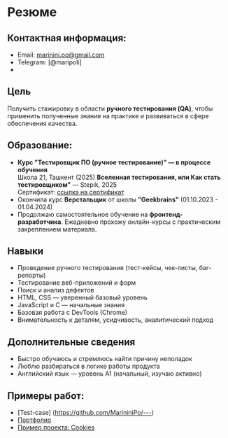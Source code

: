 # Резюме

## Контактная информация:
- Email: [marinini.po@gmail.com](mailto:marinini.po@gmail.com)
- Telegram: [@maripoli]
- 
## Цель

Получить стажировку в области **ручного тестирования (QA)**, чтобы применить полученные знания на практике и развиваться в сфере обеспечения качества.

## Образование:
- **Курс "Тестировщик ПО (ручное тестирование)" — в процессе обучения**  
  Школа 21, Ташкент (2025)
**Вселенная тестирования, или Как стать тестировщиком"** — Stepik, 2025  
  Сертификат: [ссылка на сертификат](https://stepik.org/cert/2880428)
- Окончила курс **Верстальщик** от школы **"Geekbrains"** (01.10.2023 - 01.04.2024)
- Продолжаю самостоятельное обучение на **фронтенд-разработчика**. Ежедневно прохожу онлайн-курсы с практическим закреплением материала.

## Навыки

- Проведение ручного тестирования (тест-кейсы, чек-листы, баг-репорты)
- Тестирование веб-приложений и форм
- Поиск и анализ дефектов
- HTML, CSS — уверенный базовый уровень
- JavaScript и C — начальные знания
- Базовая работа с DevTools (Chrome)
- Внимательность к деталям, усидчивость, аналитический подход

## Дополнительные сведения

- Быстро обучаюсь и стремлюсь найти причину неполадок  
- Люблю разбираться в логике работы продукта  
- Английский язык — уровень A1 (начальный, изучаю активно)

## Примеры работ:
- [Test-case] (https://github.com/MarininiPo/---)
- [Портфолио](https://portfolio-coral-gamma-72.vercel.app/)
- [Пример проекта: Cookies](https://cookies-phi.vercel.app/)


